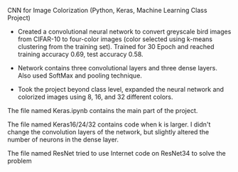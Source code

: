 CNN for Image Colorization (Python, Keras, Machine Learning Class Project)

- Created a convolutional neural network to convert greyscale bird images from CIFAR-10 to four-color images (color selected using k-means clustering from the training set). Trained for 30 Epoch and reached training accuracy 0.69, test accuracy 0.58.

- Network contains three convolutional layers and three dense layers. Also used SoftMax and pooling technique. 

- Took the project beyond class level, expanded the neural network and colorized images using 8, 16, and 32 different colors. 



The file named Keras.ipynb contains the main part of the project.

The file named Keras16/24/32 contains code when k is larger. I didn't change the convolution layers of the network, but slightly altered the number of neurons in the dense layer.

The file named ResNet tried to use Internet code on ResNet34 to solve the problem